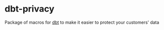 # dbt-privacy
Package of macros for [dbt](https://github.com/dbt-labs/dbt) to make it easier to protect your customers' data
